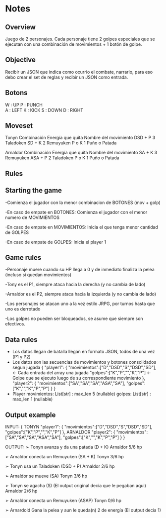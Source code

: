 # Notes

## Overview
Juego de 2 personajes. Cada personaje 
tiene 2 golpes especiales que se ejecutan 
con una combinación de movimientos + 1 botón de golpe.


## Objective
Recibir un JSON que indica como ocurrio el combate, narrarlo,
para eso debo crear el set de reglas y recibir un JSON como entrada.


## Botons
W : UP      P : PUNCH            
A : LEFT    K : KICK
S : DOWN
D : RIGHT


## Moveset
Tonyn
Combinación 	Energía que quita	Nombre del movimiento
DSD + P	        3	                Taladoken
SD + K	        2	                Remuyuken
P o K	        1	                Puño o Patada

Arnaldor
Combinación	    Energía que quita	Nombre del movimiento
SA + K	        3	                Remuyuken
ASA + P	        2	                Taladoken
P o K	        1	                Puño o Patada


## Rules

## Starting the game
-Comienza el jugador con la menor combinacion de BOTONES (mov + golp)

-En caso de empate en BOTONES:
Comienza el jugador con el menor numero de MOVIMIENTOS

-En caso de empate en MOVIMIENTOS:
Inicia el que tenga menor cantidad de GOLPES 

-En caso de empate de GOLPES:
Inicia el player 1

## Game rules
-Personaje muere cuando su HP llega a 0 y de inmediato finaliza la pelea (incluso si quedan movimientos)

-Tony es el P1, siempre ataca hacia la derecha (y no cambia de lado)

-Arnaldor es el P2, siempre ataca hacia la izquierda (y no cambia de lado)

-Los personajes se atacan uno a la vez estilo JRPG, por turnos hasta que uno es derrotado 

-Los golpes no pueden ser bloqueados, se asume que siempre son efectivos. 


## Data rules 
- Los datos llegan de batalla llegan en formato JSON, todos de una vez (P1 y P2)
- Los datos son las secuencias de movimientos y botones consolidados segun jugada
{
    "player1": {
        "movimientos":["D","DSD","S","DSD","SD"], <- Cada entrada del array una jugada
        "golpes":["K","P","","K","P"] <- Golpe que se ejecuto luego de su correspondiente movimiento
    },
    "player2": {
        "movimientos":["SA","SA","SA","ASA","SA"],
        "golpes":["K","","K","P","P"]
    }
} 
- Player 
    movimientos: List[str] : max_len 5 (nullable)
    golpes: List[str] : max_len 1 (nullable)


## Output example

INPUT:
{
    TONYN
    "player1": {
        "movimientos":["D","DSD","S","DSD","SD"], 
        "golpes":["K","P","","K","P"]
    },
    ARNALDOR
    "player2": {
        "movimientos":["SA","SA","SA","ASA","SA"],
        "golpes":["K","","K","P","P"]
    }
} 

OUTPUT:
➢ Tonyn avanza y da una patada (D + K)
    Arnaldor 5/6 hp

➢ Arnaldor conecta un Remuyuken (SA + K)
    Tonyn 3/6 hp

➢ Tonyn usa un Taladoken (DSD + P)
    Arnaldor 2/6 hp

➢ Arnaldor se mueve (SA)
    Tonyn 3/6 hp

➢ Tonyn se agacha (S) (El output original decia que le pegaban aqui)
    Arnaldor 2/6 hp

➢ Arnaldor conecta un Remuyuken (ASAP)
    Tonyn 0/6 hp

➢ Arnardold Gana la pelea y aun le queda(n) 2 de energía (El output decia 1)
